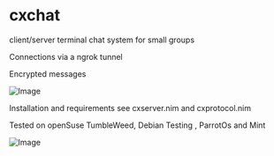 # cxchat

 client/server terminal chat system for small groups 
 
 
 Connections via a ngrok tunnel
 
 Encrypted messages 
 

 ![Image](http://qqtop.github.io/cxchat.png?raw=true)
 

 Installation and requirements see cxserver.nim and cxprotocol.nim

 Tested on openSuse TumbleWeed, Debian Testing , ParrotOs and Mint
              

![Image](http://qqtop.github.io/qqtop-small.png?raw=true)


 
